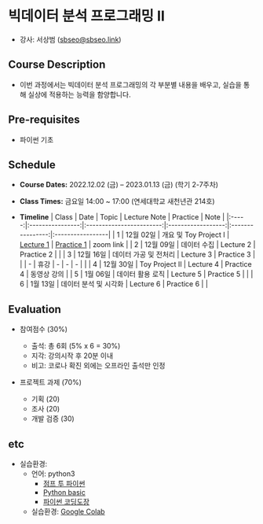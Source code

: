# 빅데이터 분석 프로그래밍 II
* 강사: 서상범 (sbseo@sbseo.link)
  

## Course Description
* 이번 과정에서는 빅데이터 분석 프로그래밍의 각 부분별 내용을 배우고, 실습을 통해 실상에 적용하는 능력을 함양합니다.


## Pre-requisites  
* 파이썬 기초


## Schedule
* **Course Dates:** 2022.12.02 (금) – 2023.01.13 (금) (학기 2-7주차)

* **Class Times:** 금요일 14:00 ~ 17:00 (연세대학교 새천년관 214호)

* **Timeline**
    | Class | Date             | Topic                    | Lecture Note       | Practice         | Note             |
    |:-----:|:----------------:|:------------------------:|:------------------:|:----------------:|:-----------------|
    | 1     | 12월 02일        | 개요 및 Toy Project I    | [Lecture 1]        | [Practice 1]     | zoom link        |
    | 2     | 12월 09일        | 데이터 수집              |  Lecture 2         |  Practice 2      |                  |
    | 3     | 12월 16일        | 데이터 가공 및 전처리    |  Lecture 3         |  Practice 3      |                  |
    | -     | 휴강             | -                        | -                  | -                |                  |
    | 4     | 12월 30일        | Toy Project II           |  Lecture 4         |  Practice 4      | 동영상 강의      |
    | 5     | 1월 06일         | 데이터 활용 로직         |  Lecture 5         |  Practice 5      |                  |
    | 6     | 1월 13일         | 데이터 분석 및 시각화    |  Lecture 6         |  Practice 6      |                  |

    [Lecture 1]: lecture_note/01.pdf
    [Practice 1]: practice/01.ipynb


## Evaluation
* 참여점수 (30%)
    * 출석: 총 6회 (5% x 6 = 30%)
    * 지각: 강의시작 후 20분 이내
    * 비고: 코로나 확진 외에는 오프라인 출석만 인정

* 프로젝트 과제 (70%)
    * 기획 (20)
    * 조사 (20)
    * 개발 검증 (30)


## etc
* 실습환경:
  * 언어: python3   
    * [점프 투 파이썬](https://wikidocs.net/book/1) 
    * [Python basic](https://wikidocs.net/book/1553) 
    * [파이썬 코딩도장](https://dojang.io/course/view.php?id=7)
  * 실습환경: [Google Colab](https://colab.research.google.com/notebooks/welcome.ipynb)     
